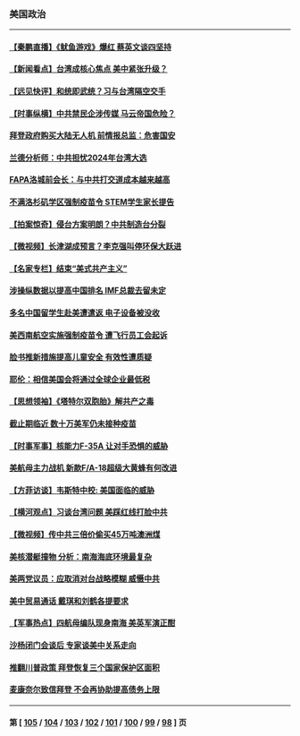 ### 美国政治
---
#### [【秦鹏直播】《鱿鱼游戏》爆红 蔡英文谈四坚持](../../pages/ncid1078159/n13297772.md) 
#### [【新闻看点‭】台湾成核心焦点 美中紧张升级？](../../pages/ncid1078159/n13297708.md) 
#### [【远见快评】和统即武统？习与台湾隔空交手](../../pages/ncid1078159/n13297739.md) 
#### [【时事纵横】中共禁民企涉传媒 马云帝国危险？](../../pages/ncid1078159/n13297734.md) 
#### [拜登政府购买大陆无人机 前情报总监：危害国安](../../pages/ncid1078159/n13297751.md) 
#### [兰德分析师：中共担忧2024年台湾大选](../../pages/ncid1078159/n13297536.md) 
#### [FAPA洛城前会长：与中共打交道成本越来越高](../../pages/ncid1078159/n13297529.md) 
#### [不满洛杉矶学区强制疫苗令 STEM学生家长提告](../../pages/ncid1078159/n13297504.md) 
#### [【拍案惊奇】侵台方案明朗？中共制造台分裂](../../pages/ncid1078159/n13297166.md) 
#### [【微视频】长津湖成预言？李克强叫停环保大跃进](../../pages/ncid1078159/n13297065.md) 
#### [【名家专栏】结束“美式共产主义”](../../pages/ncid1078159/n13297144.md) 
#### [涉操纵数据以提高中国排名 IMF总裁去留未定](../../pages/ncid1078159/n13296864.md) 
#### [多名中国留学生赴美遭遣返 电子设备被没收](../../pages/ncid1078159/n13296698.md) 
#### [美西南航空实施强制疫苗令 遭飞行员工会起诉](../../pages/ncid1078159/n13296456.md) 
#### [脸书推新措施提高儿童安全 有效性遭质疑](../../pages/ncid1078159/n13295506.md) 
#### [耶伦：相信美国会将通过全球企业最低税](../../pages/ncid1078159/n13295863.md) 
#### [【思想领袖】《塔特尔双胞胎》解共产之毒](../../pages/ncid1078159/n13264374.md) 
#### [截止期临近 数十万美军仍未接种疫苗](../../pages/ncid1078159/n13295170.md) 
#### [【时事军事】核能力F-35A 让对手恐惧的威胁](../../pages/ncid1078159/n13291358.md) 
#### [美航母主力战机 新款F/A-18超级大黄蜂有何改进](../../pages/ncid1078159/n13286888.md) 
#### [【方菲访谈】韦斯特中校: 美国面临的威胁](../../pages/ncid1078159/n13293260.md) 
#### [【横河观点】习谈台湾问题 美踩红线打脸中共](../../pages/ncid1078159/n13293473.md) 
#### [【微视频】传中共三倍价偷买45万吨澳洲煤](../../pages/ncid1078159/n13292849.md) 
#### [美核潜艇撞物 分析：南海海底环境最复杂](../../pages/ncid1078159/n13292996.md) 
#### [美两党议员：应取消对台战略模糊 威慑中共](../../pages/ncid1078159/n13292893.md) 
#### [美中贸易通话 戴琪和刘鹤各提要求](../../pages/ncid1078159/n13292962.md) 
#### [【军事热点】四航母编队现身南海 美英军演正酣](../../pages/ncid1078159/n13291331.md) 
#### [沙杨闭门会谈后 专家谈美中关系走向](../../pages/ncid1078159/n13291699.md) 
#### [推翻川普政策 拜登恢复三个国家保护区面积](../../pages/ncid1078159/n13292220.md) 
#### [麦康奈尔致信拜登 不会再协助提高债务上限](../../pages/ncid1078159/n13292017.md) 

---
#### 第 [ [105](./105.md) / [104](./104.md) / [103](./103.md) / [102](./102.md) / [101](./101.md) / [100](./100.md) / [99](./99.md) / [98](./98.md) ] 页
